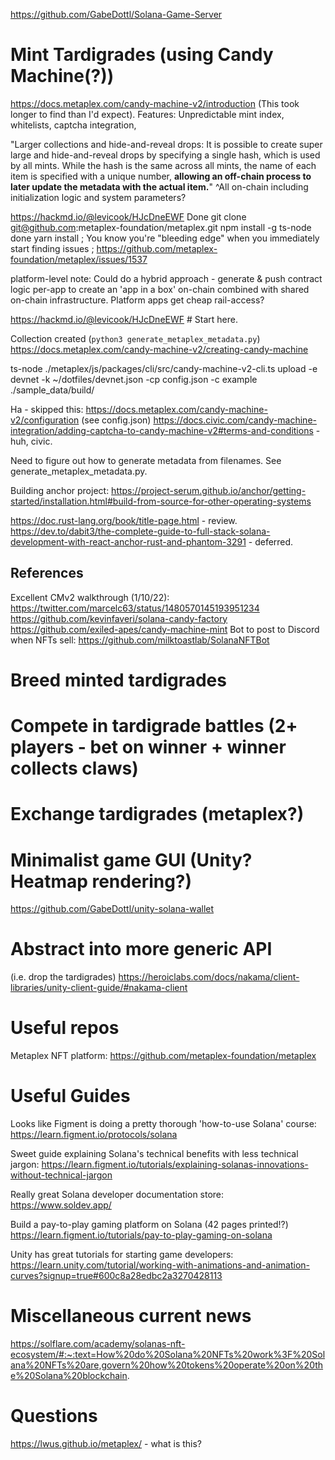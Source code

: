 https://github.com/GabeDottl/Solana-Game-Server

# Mint Tardigrades (using Candy Machine(?))
https://docs.metaplex.com/candy-machine-v2/introduction (This took longer to find than I'd expect).
Features: Unpredictable mint index, whitelists, captcha integration, 

"Larger collections and hide-and-reveal drops: It is possible to create super large and hide-and-reveal drops by specifying a single hash, which is used by all mints. While the hash is the same across all mints, the name of each item is specified with a unique number, **allowing an off-chain process to later update the metadata with the actual item.**"
^All on-chain including initialization logic and system parameters?

https://hackmd.io/@levicook/HJcDneEWF
Done git clone git@github.com:metaplex-foundation/metaplex.git
npm install -g ts-node
done yarn install
; You know you're "bleeding edge" when you immediately start finding issues
; https://github.com/metaplex-foundation/metaplex/issues/1537

platform-level note: Could do a hybrid approach - generate & push contract logic per-app to create an 'app in a box' on-chain combined with shared on-chain infrastructure. Platform apps get cheap rail-access?

https://hackmd.io/@levicook/HJcDneEWF # Start here.

Collection created (`python3 generate_metaplex_metadata.py`)
https://docs.metaplex.com/candy-machine-v2/creating-candy-machine

ts-node ./metaplex/js/packages/cli/src/candy-machine-v2-cli.ts upload -e devnet -k ~/dotfiles/devnet.json -cp config.json -c example ./sample_data/build/

Ha - skipped this: https://docs.metaplex.com/candy-machine-v2/configuration (see config.json)
https://docs.civic.com/candy-machine-integration/adding-captcha-to-candy-machine-v2#terms-and-conditions - huh, civic.


Need to figure out how to generate metadata from filenames. See generate_metaplex_metadata.py.

Building anchor project:
https://project-serum.github.io/anchor/getting-started/installation.html#build-from-source-for-other-operating-systems

https://doc.rust-lang.org/book/title-page.html - review.
https://dev.to/dabit3/the-complete-guide-to-full-stack-solana-development-with-react-anchor-rust-and-phantom-3291 - deferred.

## References
Excellent CMv2 walkthrough (1/10/22): https://twitter.com/marcelc63/status/1480570145193951234
https://github.com/kevinfaveri/solana-candy-factory
https://github.com/exiled-apes/candy-machine-mint
Bot to post to Discord when NFTs sell: https://github.com/milktoastlab/SolanaNFTBot


# Breed minted tardigrades

# Compete in tardigrade battles (2+ players - bet on winner + winner collects claws)

# Exchange tardigrades (metaplex?)

# Minimalist game GUI (Unity? Heatmap rendering?)
https://github.com/GabeDottl/unity-solana-wallet

# Abstract into more generic API
(i.e. drop the tardigrades)
https://heroiclabs.com/docs/nakama/client-libraries/unity-client-guide/#nakama-client


# Useful repos
Metaplex NFT platform: https://github.com/metaplex-foundation/metaplex


# Useful Guides
Looks like Figment is doing a pretty thorough 'how-to-use Solana' course:
https://learn.figment.io/protocols/solana

Sweet guide explaining Solana's technical benefits with less technical jargon:
https://learn.figment.io/tutorials/explaining-solanas-innovations-without-technical-jargon

Really great Solana developer documentation store:
https://www.soldev.app/

Build a pay-to-play gaming platform on Solana (42 pages printed!?)
https://learn.figment.io/tutorials/pay-to-play-gaming-on-solana

Unity has great tutorials for starting game developers:
https://learn.unity.com/tutorial/working-with-animations-and-animation-curves?signup=true#600c8a28edbc2a3270428113

# Miscellaneous current news
https://solflare.com/academy/solanas-nft-ecosystem/#:~:text=How%20do%20Solana%20NFTs%20work%3F%20Solana%20NFTs%20are,govern%20how%20tokens%20operate%20on%20the%20Solana%20blockchain.

# Questions
https://lwus.github.io/metaplex/ - what is this?